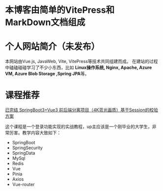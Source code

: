 # 本博客由简单的VitePress和MarkDown文档组成
# 个人网站简介（未发布）
本网站由Vue.js, JavaWeb, Vite, VitePress等技术共同组建而成。
在建站的过程中磕磕碰碰学习了不少小东西，比如
**Linux操作系统, Nginx, Apache, Azure VM, Azure Blob Storage
,Spring JPA**等。

# 课程推荐
[已完结 SpringBoot3+Vue3 前后端分离项目（4K蓝光画质）基于Session的校验方案](https://www.bilibili.com/video/BV1rT411W7QM?p=1&vd_source=22e103d2856d069401dd831ed1b5a2b2)

这个课程是一个登录功能实现的实战教程，up主应该是一个刚毕业的大学生，非常厉害。教学内容大致如下：
* SpringBoot
* SpringSecurity
* SpringData
* MySql
* Redis
* Vue
* Pinia
* Axios
* Vue-router


